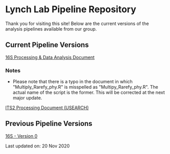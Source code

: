 # Lynch Lab Pipeline Repository

Thank you for visiting this site! Below are the current versions of the analysis pipelines available from our group.

## Current Pipeline Versions

[16S Processing & Data Analysis Document](https://lynchlab-ucsf.github.io/docs/16s_processing_pipeline_v1.1.html)

### Notes
- Please note that there is a typo in the document in which "Multiply_Rarefy_phy.R" is misspelled as "Multipy_Rarefy_phy.R". The actual name of the script is the former. This will be corrected at the next major update.

[ITS2 Processing Document (USEARCH)](https://lynchlab-ucsf.github.io/docs/ITS2_processing_pipeline_20201119.html)

## Previous Pipeline Versions

[16S - Version 0](https://lynchlab-ucsf.github.io/docs/16s_processing_pipeline_06Nov20.html)

Last updated on: 20 Nov 2020
